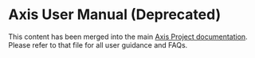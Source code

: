 # Axis User Manual (Deprecated)

This content has been merged into the main [Axis Project documentation](../axis.md). Please refer to that file for all user guidance and FAQs.
